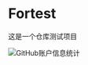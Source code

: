 # Fortest
这是一个仓库测试项目

![GitHub账户信息统计](https://github-stats.ubrong.com/api?username=zqq20777&show_icons=true&theme=tokyonight) 
